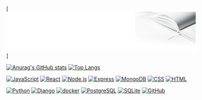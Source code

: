 [![Header](https://github.com/SergeyMMedvedev/sergeyMMedvedev/blob/main/asserts/book.png)]

[![Anurag's GitHub stats](https://github-readme-stats.vercel.app/api?username=sergeyMMedvedev&show_icons=true)](https://github.com/anuraghazra/github-readme-stats)
[![Top Langs](https://github-readme-stats.vercel.app/api/top-langs/?username=sergeyMMedvedev&layout=compact)](https://github.com/anuraghazra/github-readme-stats)

[![JavaScript](https://img.shields.io/badge/-JavaScript-464646??style=flat-square&logo=javascript)](https://www.javascript.com/)
[![React](https://img.shields.io/badge/-react-464646??style=flat-square&logo=react)](https://ru.reactjs.org/)
[![Node.js](https://img.shields.io/badge/-Node.js-464646??style=flat-square&logo=Node.js)](https://nodejs.org/ru/)
[![Express](https://img.shields.io/badge/-Express-464646??style=flat-square&logo=Express)](https://expressjs.com/ru/)
[![MongoDB](https://img.shields.io/badge/-MongoDB-464646??style=flat-square&logo=MongoDB)](https://www.mongodb.com/2)
[![CSS](https://img.shields.io/badge/-CSS-464646??style=flat-square&logo=css3)](https://www.w3.org/Style/CSS/specs.ru.html)
[![HTML](https://img.shields.io/badge/-HTML-464646??style=flat-square&logo=HTML5)](https://www.w3.org/TR/html52/introduction.html#introduction)

[![Python](https://img.shields.io/badge/-Python-464646??style=flat-square&logo=Python)](https://www.python.org/)
[![Django](https://img.shields.io/badge/-Django-464646??style=flat-square&logo=Django)](https://www.djangoproject.com/)
[![docker](https://img.shields.io/badge/-docker-464646??style=flat-square&logo=docker)](https://www.docker.com/)
[![PostgreSQL](https://img.shields.io/badge/-PostgreSQL-464646??style=flat-square&logo=PostgreSQL)](https://www.postgresql.org/)
[![SQLite](https://img.shields.io/badge/-SQLite-464646??style=flat-square&logo=SQLite)](https://www.sqlite.org/index.html)
[![GitHub](https://img.shields.io/badge/-GitHub-464646??style=flat-square&logo=GitHub)](https://github.com/)

